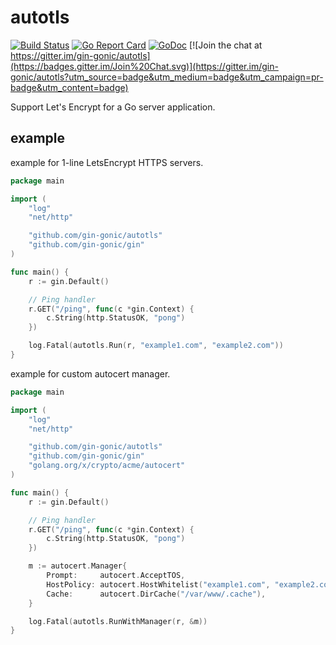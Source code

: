 # autotls

[![Build Status](https://travis-ci.org/gin-gonic/autotls.svg?branch=master)](https://travis-ci.org/gin-gonic/autotls) 
[![Go Report Card](https://goreportcard.com/badge/github.com/gin-gonic/autotls)](https://goreportcard.com/report/github.com/gin-gonic/autotls)
[![GoDoc](https://pkg.go.dev/badge/github.com/gin-gonic/autotls?status.svg)](https://pkg.go.dev/github.com/gin-gonic/autotls)
[![Join the chat at https://gitter.im/gin-gonic/autotls](https://badges.gitter.im/Join%20Chat.svg)](https://gitter.im/gin-gonic/autotls?utm_source=badge&utm_medium=badge&utm_campaign=pr-badge&utm_content=badge)

Support Let's Encrypt for a Go server application.

## example

example for 1-line LetsEncrypt HTTPS servers.

[embedmd]:# (_example/example1/example1.go go)
```go
package main

import (
	"log"
	"net/http"

	"github.com/gin-gonic/autotls"
	"github.com/gin-gonic/gin"
)

func main() {
	r := gin.Default()

	// Ping handler
	r.GET("/ping", func(c *gin.Context) {
		c.String(http.StatusOK, "pong")
	})

	log.Fatal(autotls.Run(r, "example1.com", "example2.com"))
}
```

example for custom autocert manager.

[embedmd]:# (_example/example2/example2.go go)
```go
package main

import (
	"log"
	"net/http"

	"github.com/gin-gonic/autotls"
	"github.com/gin-gonic/gin"
	"golang.org/x/crypto/acme/autocert"
)

func main() {
	r := gin.Default()

	// Ping handler
	r.GET("/ping", func(c *gin.Context) {
		c.String(http.StatusOK, "pong")
	})

	m := autocert.Manager{
		Prompt:     autocert.AcceptTOS,
		HostPolicy: autocert.HostWhitelist("example1.com", "example2.com"),
		Cache:      autocert.DirCache("/var/www/.cache"),
	}

	log.Fatal(autotls.RunWithManager(r, &m))
}
```
